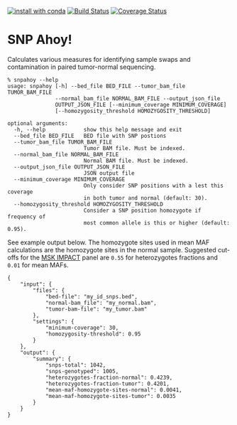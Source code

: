 [![install with conda](https://img.shields.io/badge/install%20with-conda-brightgreen.svg?style=flat)](https://conda.anaconda.org/micknudsen) [![Build Status](https://travis-ci.org/micknudsen/snpahoy.svg?branch=master)](https://travis-ci.org/micknudsen/snpahoy) [![Coverage Status](https://coveralls.io/repos/github/micknudsen/snpahoy/badge.svg?branch=master)](https://coveralls.io/github/micknudsen/snpahoy?branch=master)

# SNP Ahoy!

Calculates various measures for identifying sample swaps and contamination in paired tumor-normal sequencing.

```
% snpahoy --help
usage: snpahoy [-h] --bed_file BED_FILE --tumor_bam_file TUMOR_BAM_FILE
               --normal_bam_file NORMAL_BAM_FILE --output_json_file
               OUTPUT_JSON_FILE [--minimum_coverage MINIMUM_COVERAGE]
               [--homozygosity_threshold HOMOZYGOSITY_THRESHOLD]

optional arguments:
  -h, --help            show this help message and exit
  --bed_file BED_FILE   BED file with SNP postions
  --tumor_bam_file TUMOR_BAM_FILE
                        Tumor BAM file. Must be indexed.
  --normal_bam_file NORMAL_BAM_FILE
                        Normal BAM file. Must be indexed.
  --output_json_file OUTPUT_JSON_FILE
                        JSON output file
  --minimum_coverage MINIMUM_COVERAGE
                        Only consider SNP positions with a lest this coverage
                        in both tumor and normal (default: 30).
  --homozygosity_threshold HOMOZYGOSITY_THRESHOLD
                        Consider a SNP position homozygote if frequency of
                        most common allele is this or higher (default: 0.95).
```

See example output below. The homozygote sites used in mean MAF calculations are the homozygote sites in the normal sample. Suggested cut-offs for the [MSK IMPACT](https://doi.org/10.1016/j.jmoldx.2014.12.006) panel are `0.55` for heterozygotes fractions and `0.01` for mean MAFs.

```
{
    "input": {
        "files": {
            "bed-file": "my_id_snps.bed",
            "normal-bam_file": "my_normal.bam",
            "tumor-bam-file": "my_tumor.bam"
        },
        "settings": {
            "minimum-coverage": 30,
            "homozygosity-threshold": 0.95
        }
    },
    "output": {
        "summary": {
            "snps-total": 1042,
            "snps-genotyped": 1005,
            "heterozygotes-fraction-normal": 0.4239,
            "heterozygotes-fraction-tumor": 0.4201,
            "mean-maf-homozygote-sites-normal": 0.0041,
            "mean-maf-homozygote-sites-tumor": 0.0035
        }
    }
}
```